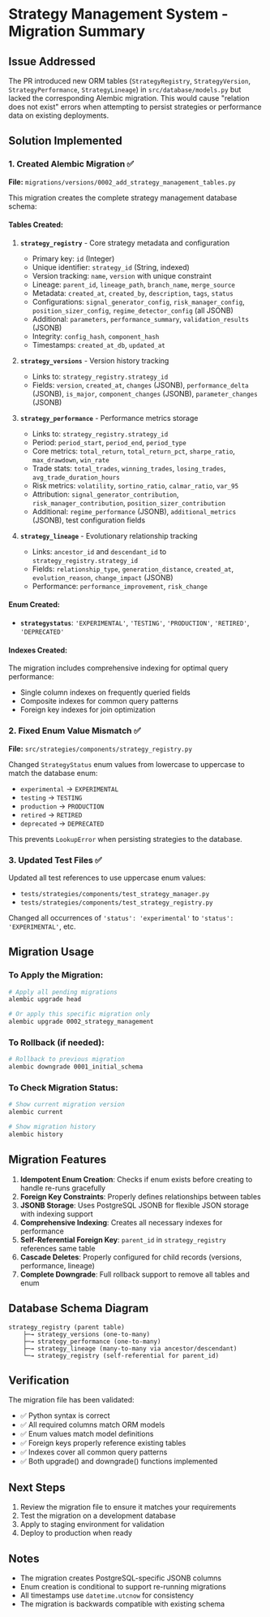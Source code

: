 # Strategy Management System - Migration Summary

## Issue Addressed

The PR introduced new ORM tables (`StrategyRegistry`, `StrategyVersion`, `StrategyPerformance`, `StrategyLineage`) in `src/database/models.py` but lacked the corresponding Alembic migration. This would cause "relation does not exist" errors when attempting to persist strategies or performance data on existing deployments.

## Solution Implemented

### 1. Created Alembic Migration ✅

**File:** `migrations/versions/0002_add_strategy_management_tables.py`

This migration creates the complete strategy management database schema:

#### Tables Created:

1. **`strategy_registry`** - Core strategy metadata and configuration
   - Primary key: `id` (Integer)
   - Unique identifier: `strategy_id` (String, indexed)
   - Version tracking: `name`, `version` with unique constraint
   - Lineage: `parent_id`, `lineage_path`, `branch_name`, `merge_source`
   - Metadata: `created_at`, `created_by`, `description`, `tags`, `status`
   - Configurations: `signal_generator_config`, `risk_manager_config`, `position_sizer_config`, `regime_detector_config` (all JSONB)
   - Additional: `parameters`, `performance_summary`, `validation_results` (JSONB)
   - Integrity: `config_hash`, `component_hash`
   - Timestamps: `created_at_db`, `updated_at`

2. **`strategy_versions`** - Version history tracking
   - Links to: `strategy_registry.strategy_id`
   - Fields: `version`, `created_at`, `changes` (JSONB), `performance_delta` (JSONB), `is_major`, `component_changes` (JSONB), `parameter_changes` (JSONB)

3. **`strategy_performance`** - Performance metrics storage
   - Links to: `strategy_registry.strategy_id`
   - Period: `period_start`, `period_end`, `period_type`
   - Core metrics: `total_return`, `total_return_pct`, `sharpe_ratio`, `max_drawdown`, `win_rate`
   - Trade stats: `total_trades`, `winning_trades`, `losing_trades`, `avg_trade_duration_hours`
   - Risk metrics: `volatility`, `sortino_ratio`, `calmar_ratio`, `var_95`
   - Attribution: `signal_generator_contribution`, `risk_manager_contribution`, `position_sizer_contribution`
   - Additional: `regime_performance` (JSONB), `additional_metrics` (JSONB), test configuration fields

4. **`strategy_lineage`** - Evolutionary relationship tracking
   - Links: `ancestor_id` and `descendant_id` to `strategy_registry.strategy_id`
   - Fields: `relationship_type`, `generation_distance`, `created_at`, `evolution_reason`, `change_impact` (JSONB)
   - Performance: `performance_improvement`, `risk_change`

#### Enum Created:

- **`strategystatus`**: `'EXPERIMENTAL'`, `'TESTING'`, `'PRODUCTION'`, `'RETIRED'`, `'DEPRECATED'`

#### Indexes Created:

The migration includes comprehensive indexing for optimal query performance:
- Single column indexes on frequently queried fields
- Composite indexes for common query patterns
- Foreign key indexes for join optimization

### 2. Fixed Enum Value Mismatch ✅

**File:** `src/strategies/components/strategy_registry.py`

Changed `StrategyStatus` enum values from lowercase to uppercase to match the database enum:
- `experimental` → `EXPERIMENTAL`
- `testing` → `TESTING`
- `production` → `PRODUCTION`
- `retired` → `RETIRED`
- `deprecated` → `DEPRECATED`

This prevents `LookupError` when persisting strategies to the database.

### 3. Updated Test Files ✅

Updated all test references to use uppercase enum values:
- `tests/strategies/components/test_strategy_manager.py`
- `tests/strategies/components/test_strategy_registry.py`

Changed all occurrences of `'status': 'experimental'` to `'status': 'EXPERIMENTAL'`, etc.

## Migration Usage

### To Apply the Migration:

```bash
# Apply all pending migrations
alembic upgrade head

# Or apply this specific migration only
alembic upgrade 0002_strategy_management
```

### To Rollback (if needed):

```bash
# Rollback to previous migration
alembic downgrade 0001_initial_schema
```

### To Check Migration Status:

```bash
# Show current migration version
alembic current

# Show migration history
alembic history
```

## Migration Features

1. **Idempotent Enum Creation**: Checks if enum exists before creating to handle re-runs gracefully
2. **Foreign Key Constraints**: Properly defines relationships between tables
3. **JSONB Storage**: Uses PostgreSQL JSONB for flexible JSON storage with indexing support
4. **Comprehensive Indexing**: Creates all necessary indexes for performance
5. **Self-Referential Foreign Key**: `parent_id` in `strategy_registry` references same table
6. **Cascade Deletes**: Properly configured for child records (versions, performance, lineage)
7. **Complete Downgrade**: Full rollback support to remove all tables and enum

## Database Schema Diagram

```
strategy_registry (parent table)
    ├─→ strategy_versions (one-to-many)
    ├─→ strategy_performance (one-to-many)
    ├─→ strategy_lineage (many-to-many via ancestor/descendant)
    └─→ strategy_registry (self-referential for parent_id)
```

## Verification

The migration file has been validated:
- ✅ Python syntax is correct
- ✅ All required columns match ORM models
- ✅ Enum values match model definitions
- ✅ Foreign keys properly reference existing tables
- ✅ Indexes cover all common query patterns
- ✅ Both upgrade() and downgrade() functions implemented

## Next Steps

1. Review the migration file to ensure it matches your requirements
2. Test the migration on a development database
3. Apply to staging environment for validation
4. Deploy to production when ready

## Notes

- The migration creates PostgreSQL-specific JSONB columns
- Enum creation is conditional to support re-running migrations
- All timestamps use `datetime.utcnow` for consistency
- The migration is backwards compatible with existing schema
